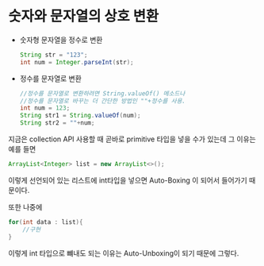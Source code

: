 # 숫자와 문자열의 상호 변환

- 숫자형 문자열을 정수로 변환
    
    ```java
    String str = "123";
    int num = Integer.parseInt(str);
    ```
    
- 정수를 문자열로 변환
    
    ```java
    //정수를 문자열로 변환하려면 String.valueOf() 메소드나 
    //정수를 문자열로 바꾸는 더 간단한 방법인 ""+정수를 사용.
    int num = 123;
    String str1 = String.valueOf(num);
    String str2 = ""+num;
    ```
    

지금은 collection API 사용할 때 곧바로 primitive 타입을 넣을 수가 있는데 그 이유는 예를 들면

```java
ArrayList<Integer> list = new ArrayList<>();
```

이렇게 선언되어 있는 리스트에 int타입을 넣으면 Auto-Boxing 이 되어서 들어가기 때문이다.

또한 나중에 

```java
for(int data : list){
	//구현
}
```

이렇게 int 타입으로 뺴내도 되는 이유는 Auto-Unboxing이 되기 때문에 그렇다.